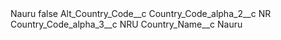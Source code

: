 <?xml version="1.0" encoding="UTF-8"?>
<CustomMetadata xmlns="http://soap.sforce.com/2006/04/metadata" xmlns:xsi="http://www.w3.org/2001/XMLSchema-instance" xmlns:xsd="http://www.w3.org/2001/XMLSchema">
    <label>Nauru</label>
    <protected>false</protected>
    <values>
        <field>Alt_Country_Code__c</field>
        <value xsi:nil="true"/>
    </values>
    <values>
        <field>Country_Code_alpha_2__c</field>
        <value xsi:type="xsd:string">NR</value>
    </values>
    <values>
        <field>Country_Code_alpha_3__c</field>
        <value xsi:type="xsd:string">NRU</value>
    </values>
    <values>
        <field>Country_Name__c</field>
        <value xsi:type="xsd:string">Nauru</value>
    </values>
</CustomMetadata>

